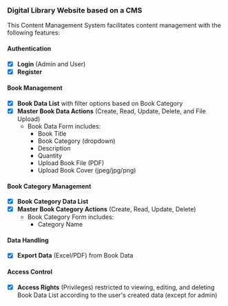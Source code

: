 ### Digital Library Website based on a CMS

This Content Management System facilitates content management with the following features:

#### Authentication
- [x] **Login** (Admin and User)
- [x] **Register**

#### Book Management
- [x] **Book Data List** with filter options based on Book Category
- [x] **Master Book Data Actions** (Create, Read, Update, Delete, and File Upload)
  - Book Data Form includes:
    - Book Title
    - Book Category (dropdown)
    - Description
    - Quantity
    - Upload Book File (PDF)
    - Upload Book Cover (jpeg/jpg/png)

#### Book Category Management
- [x] **Book Category Data List**
- [x] **Master Book Category Actions** (Create, Read, Update, Delete)
  - Book Category Form includes:
    - Category Name

#### Data Handling
- [x] **Export Data** (Excel/PDF) from Book Data

#### Access Control
- [x] **Access Rights** (Privileges) restricted to viewing, editing, and deleting Book Data List according to the user's created data (except for admin)

